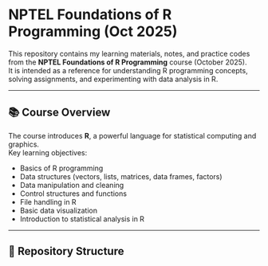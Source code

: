 # NPTEL Foundations of R Programming (Oct 2025)

This repository contains my learning materials, notes, and practice codes from the **NPTEL Foundations of R Programming** course (October 2025).  
It is intended as a reference for understanding R programming concepts, solving assignments, and experimenting with data analysis in R.

---

## 📚 Course Overview
The course introduces **R**, a powerful language for statistical computing and graphics.  
Key learning objectives:
- Basics of R programming
- Data structures (vectors, lists, matrices, data frames, factors)
- Data manipulation and cleaning
- Control structures and functions
- File handling in R
- Basic data visualization
- Introduction to statistical analysis in R

---

## 📂 Repository Structure
